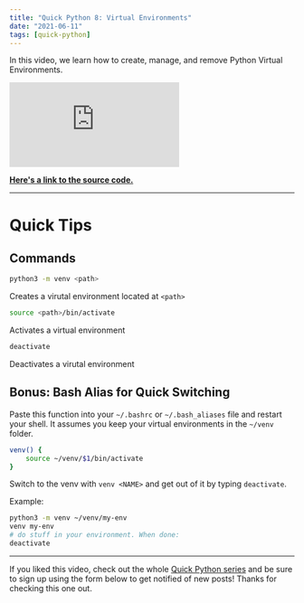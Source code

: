 ```yaml
---
title: "Quick Python 8: Virtual Environments"
date: "2021-06-11"
tags: [quick-python]
---
```


In this video, we learn how to create, manage, and remove Python Virtual Environments.

<!--truncate-->

<iframe className="youtube-video-player" src="https://www.youtube.com/embed/O5rH_fsOOJM" title="YouTube video player" frameBorder="0" allow="accelerometer; autoplay; clipboard-write; encrypted-media; gyroscope; picture-in-picture" allowFullScreen></iframe>

**[Here's a link to the source code.](https://github.com/pagekeysolutions/education/tree/master/Quick_Python/08_Installing_Packages)**

-----

# Quick Tips

## Commands

```bash
python3 -m venv <path>
```

Creates a virutal environment located at `<path>`

```bash
source <path>/bin/activate
```

Activates a virtual environment

```bash
deactivate
```

Deactivates a virutal environment

## Bonus: Bash Alias for Quick Switching

Paste this function into your `~/.bashrc` or `~/.bash_aliases` file and restart your shell. It assumes you keep your virtual environments in the `~/venv` folder.

```bash
venv() {
    source ~/venv/$1/bin/activate
}
```

Switch to the venv with `venv <NAME>` and get out of it by typing `deactivate`.

Example:

```bash
python3 -m venv ~/venv/my-env
venv my-env
# do stuff in your environment. When done:
deactivate
```

-----

If you liked this video, check out the whole [Quick Python series](/blog/tags/quick-python) and be sure to sign up using the form below to get notified of new posts! Thanks for checking this one out.